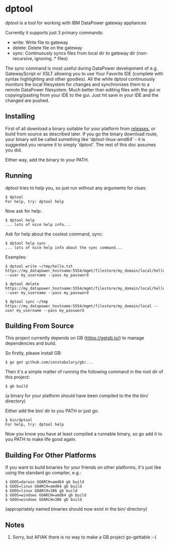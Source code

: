 # dptool
dptool is a tool for working with IBM DataPower gateway appliances

Currently it supports just 3 primary commands:
+ write: Write file to gateway
+ delete: Delete file on the gateway
+ sync: Continuously syncs files from local dir to gateway dir (non-recursive, ignoring .* files)

The sync command is most useful during DataPower development of e.g. GatewayScript or XSLT allowing you to use Your Favorite IDE (complete with syntax highlighting and other goodies). All the while dptool continuously monitors the local filesystem for changes and synchronises them to a remote DataPower filesystem. Much better than editing files with the gui or copying/pasting from your IDE to the gui. Just hit save in your IDE and the changed are pushed.

## Installing

First of all download a binary suitable for your platform from [releases](../../releases),
or build from source as described later. If you go the binary download route, your binary will be called something like 'dptool-linux-amd64' - it is suggested you rename it to simply 'dptool'. The rest of this doc assumes you did.

Either way, add the binary to your PATH.

## Running

dptool tries to help you, so just run without any arguments for clues:

    $ dptool
    For help, try: dptool help

Now ask for help:

    $ dptool help
    ... lots of nice help info...

Ask for help about the coolest command, sync:

    $ dptool help sync
    ... lots of nice help info about the sync command...

Examples:

    $ dptool write ~/tmp/hello.txt https://my_datapower_hostname:5554/mgmt/filestore/my_domain/local/hello.txt --user my_username --pass my_password

    $ dptool delete https://my_datapower_hostname:5554/mgmt/filestore/my_domain/local/hello.txt --user my_username --pass my_password

    $ dptool sync ~/tmp https://my_datapower_hostname:5554/mgmt/filestore/my_domain/local --user my_username --pass my_password
     
## Building From Source

This project currently depends on GB (https://getgb.io/) to manage dependencies and build.

So firstly, please install GB:

    $ go get github.com/constabulary/gb/...

Then it's a simple matter of running the following command in the root dir of this project:

    $ gb build

(a binary for your platform should have been compiled to the the bin/ directory)

Either add the bin/ dir to you PATH or just go:

    $ bin/dptool
    For help, try: dptool help

Now you know you have at least compiled a runnable binary, so go add it to you PATH to make life good again.

## Building For Other Platforms

If you want to build binaries for your friends on other platforms, it's just like using the standard go compiler, e.g.:

    $ GOOS=darwin GOARCH=amd64 gb build
    $ GOOS=linux GOARCH=amd64 gb build
    $ GOOS=linux GOARCH=386 gb build
    $ GOOS=windows GOARCH=amd64 gb build
    $ GOOS=windows GOARCH=386 gb build
    

(appropriately named binaries should now exist in the bin/ directory)

## Notes

1. Sorry, but AFIAK there is no way to make a GB project go-gettable :-(

